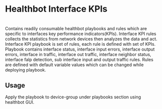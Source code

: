 # Healthbot Interface KPIs
#
 
Contains readily consumable healthbot playbooks and rules which are specific to interfaces key performance indicators(KPIs).
Interface KPI rules collects the statistics from network devices then analyzes the data and act. Interface KPI playbook is set of
rules, each rule is defined with set of KPIs. Playbook contains interface status, interface input errors, interface output errors,
interface in traffic, interface out traffic, interface neighbor status, interface falp detection, sub interface input and output
traffic rules. Rules are defined with default variable values which can be changed while deploying playbook.


## Usage

Apply the playbook to device-group under playbooks section using healthbot GUI.
